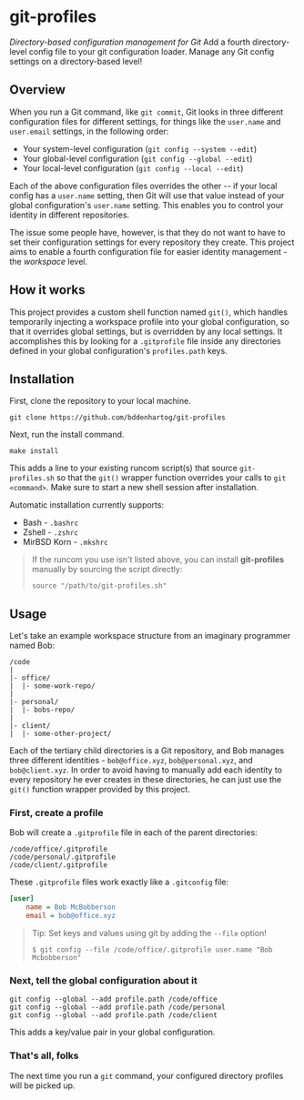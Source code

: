 # git-profiles

*Directory-based configuration management for Git*
Add a fourth directory-level config file to your git configuration loader.
Manage any Git config settings on a directory-based level!

## Overview

When you run a Git command, like `git commit`, Git looks in three different
configuration files for different settings, for things like the `user.name`
and `user.email` settings, in the following order:

- Your system-level configuration (`git config --system --edit`)
- Your global-level configuration (`git config --global --edit`)
- Your local-level configuration (`git config --local --edit`)

Each of the above configuration files overrides the other -- if your local
config has a `user.name` setting, then Git will use that value instead of
your global configuration's `user.name` setting. This enables you to control
your identity in different repositories.

The issue some people have, however, is that they do not want to have to set
their configuration settings for every repository they create. This project aims
to enable a fourth configuration file for easier identity management - the
_workspace_ level.

## How it works

This project provides a custom shell function named `git()`, which handles
temporarily injecting a workspace profile into your global configuration,
so that it overrides global settings, but is overridden by any local settings.
It accomplishes this by looking for a `.gitprofile` file inside any directories
defined in your global configuration's `profiles.path` keys.

## Installation

First, clone the repository to your local machine.

    git clone https://github.com/bddenhartog/git-profiles

Next, run the install command.

    make install

This adds a line to your existing runcom script(s) that source `git-profiles.sh`
so that the `git()` wrapper function overrides your calls to `git <command>`.
Make sure to start a new shell session after installation.

Automatic installation currently supports:

- Bash - `.bashrc`
- Zshell - `.zshrc`
- MirBSD Korn - `.mkshrc`

> If the runcom you use isn't listed above, you can install **git-profiles**
> manually by sourcing the script directly:
>
>`source "/path/to/git-profiles.sh"`

## Usage

Let's take an example workspace structure from an imaginary programmer named Bob:

```text
/code
|
|- office/
|  |- some-work-repo/
|
|- personal/
|  |- bobs-repo/
|
|- client/
|  |- some-other-project/
```

Each of the tertiary child directories is a Git repository, and Bob manages
three different identities - `bob@office.xyz`, `bob@personal.xyz`, and
`bob@client.xyz`. In order to avoid having to manually add each identity to
every repository he ever creates in these directories, he can just use the
`git()` function wrapper provided by this project.

### First, create a profile

Bob will create a `.gitprofile` file in each of the parent directories:

```text
/code/office/.gitprofile
/code/personal/.gitprofile
/code/client/.gitprofile
```

These `.gitprofile` files work exactly like a `.gitconfig` file:

```ini
[user]
    name = Bob McBobberson
    email = bob@office.xyz
```

> Tip: Set keys and values using git by adding the `--file` option!
>
> `$ git config --file /code/office/.gitprofile user.name "Bob Mcbobberson"`

### Next, tell the global configuration about it

```shell
git config --global --add profile.path /code/office
git config --global --add profile.path /code/personal
git config --global --add profile.path /code/client
```

This adds a key/value pair in your global configuration.

### That's all, folks

The next time you run a `git` command, your configured directory profiles
will be picked up.
